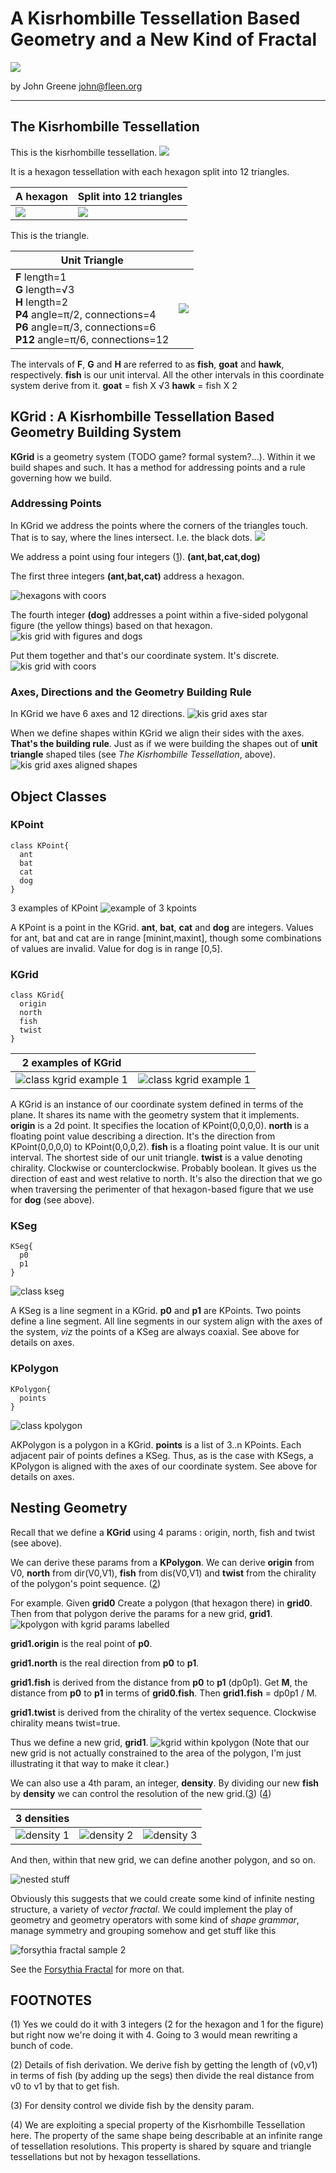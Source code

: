 # A Kisrhombille Tessellation Based Geometry and a New Kind of Fractal

![](https://github.com/johnalexandergreene/Geom_Kisrhombille/raw/master/doc/pix/headerdecoration.png)

by John Greene john@fleen.org

---

## The Kisrhombille Tessellation

This is the kisrhombille tessellation.
![](https://github.com/johnalexandergreene/Geom_Kisrhombille/raw/master/doc/pix/kisrhombilletessellation.png)

It is a hexagon tessellation with each hexagon split into 12 triangles. 

| A hexagon | Split into 12 triangles   |
| --- | --- |
| ![](https://github.com/johnalexandergreene/Geom_Kisrhombille/raw/master/doc/pix/hexunsplitty.png) | ![](https://github.com/johnalexandergreene/Geom_Kisrhombille/raw/master/doc/pix/hexsplitty.png) |

This is the triangle.

| Unit Triangle |   |
|---|---|
|   **F** length=1<br>**G** length=√3<br>**H** length=2<br>**P4** angle=π/2, connections=4<br>**P6** angle=π/3, connections=6<br>**P12** angle=π/6, connections=12  | ![](https://github.com/johnalexandergreene/Geom_Kisrhombille/raw/master/doc/pix/unittriangle.png) |

The intervals of **F**, **G** and **H** are referred to as **fish**, **goat** and **hawk**, respectively. 
**fish** is our unit interval. All the other intervals in this coordinate system derive from it.
**goat** = fish X √3
**hawk** = fish X 2

## KGrid : A Kisrhombille Tessellation Based Geometry Building System

**KGrid** is a geometry system (TODO game? formal system?...). Within it we build shapes and such. It has a method for addressing points and a rule governing how we build.

### Addressing Points

In KGrid we address the points where the corners of the triangles touch. That is to say, where the lines intersect. I.e. the black dots.
![](https://github.com/johnalexandergreene/Geom_Kisrhombille/raw/master/doc/pix/kiswithdottedintersections.png)

We address a point using four integers ([1](TODO)). 
**(ant,bat,cat,dog)**

The first three integers **(ant,bat,cat)** address a hexagon. 

![hexagons with coors](https://github.com/johnalexandergreene/Geom_Kisrhombille/raw/master/doc/pix/hexagonswithcoors.png) 

The fourth integer **(dog)** addresses a point within a five-sided polygonal figure (the yellow things) based on that hexagon.
![kis grid with figures and dogs](https://github.com/johnalexandergreene/Geom_Kisrhombille/raw/master/doc/pix/kisgridfiguresanddogs.png)

Put them together and that's our coordinate system. It's discrete.
![kis grid with coors](https://github.com/johnalexandergreene/Geom_Kisrhombille/raw/master/doc/pix/kisgridwithcoors.png)

### Axes, Directions and the Geometry Building Rule

In KGrid we have 6 axes and 12 directions. 
![kis grid axes star](https://github.com/johnalexandergreene/Geom_Kisrhombille/raw/master/doc/pix/gridaxesstar.png)

When we define shapes within KGrid we align their sides with the axes. 
**That's the building rule**. Just as if we were building the shapes out of **unit triangle** shaped tiles (see *The Kisrhombille Tessellation*, above).
![kis grid axes aligned shapes](https://github.com/johnalexandergreene/Geom_Kisrhombille/raw/master/doc/pix/gridwithaxesalignedshapes.png)

## Object Classes

### KPoint
 
    class KPoint{
      ant
      bat
      cat
      dog
    }

3 examples of KPoint
![example of 3 kpoints](https://github.com/johnalexandergreene/Geom_Kisrhombille/raw/master/doc/pix/exampleof3kpoints.png) 

A KPoint is a point in the KGrid.
**ant**, **bat**, **cat** and **dog** are integers.
Values for ant, bat and cat are in range \[minint,maxint\], though some combinations of values are invalid.
Value for dog is in range \[0,5\].

### KGrid

    class KGrid{
      origin
      north
      fish
      twist
    }
    
| 2 examples of KGrid | |
| --- | --- |
| ![class kgrid example 1](https://github.com/johnalexandergreene/Geom_Kisrhombille/raw/master/doc/pix/classkgridexample2.png) | ![class kgrid example 1](https://github.com/johnalexandergreene/Geom_Kisrhombille/raw/master/doc/pix/classkgridexample3.png) |
    
A KGrid is an instance of our coordinate system defined in terms of the plane. It shares its name with the geometry system that it implements. 
**origin** is a 2d point. It specifies the location of KPoint(0,0,0,0).
**north** is a floating point value describing a direction. It's the direction from KPoint(0,0,0,0) to KPoint(0,0,0,2).
**fish** is a floating point value. It is our unit interval. The shortest side of our unit triangle. 
**twist** is a value denoting chirality. Clockwise or counterclockwise. Probably boolean. It gives us the direction of east and west relative to north. It's also the direction that we go when traversing the perimenter of that hexagon-based figure that we use for **dog** (see above).

### KSeg

    KSeg{
      p0
      p1
    }

![class kseg](https://github.com/johnalexandergreene/Geom_Kisrhombille/raw/master/doc/pix/segs000.png)
    
A KSeg is a line segment in a KGrid.
**p0** and **p1** are KPoints. Two points define a line segment. All line segments in our system align with the axes of the system, *viz* the points of a KSeg are always coaxial. See above for details on axes.

### KPolygon

    KPolygon{
      points
    }

![class kpolygon](https://github.com/johnalexandergreene/Geom_Kisrhombille/raw/master/doc/pix/kgridandkpolygons.png)
    
AKPolygon is a polygon in a KGrid.
**points** is a list of 3..n KPoints. Each adjacent pair of points defines a KSeg. Thus, as is the case with KSegs, a KPolygon is aligned with the axes of our coordinate system. See above for details on axes.

## Nesting Geometry

Recall that we define a **KGrid** using 4 params : origin, north, fish and twist (see above).

We can derive these params from a **KPolygon**. We can derive **origin** from V0, **north** from dir(V0,V1), **fish** from dis(V0,V1) and **twist** from the chirality of the polygon's point sequence. ([2]())

For example.
Given **grid0**
Create a polygon (that hexagon there) in **grid0**. 
Then from that polygon derive the params for a new grid, **grid1**.
![kpolygon with kgrid params labelled](https://github.com/johnalexandergreene/Geom_Kisrhombille/raw/master/doc/pix/grid_polygon_newgridparams.png)

**grid1.origin** is the real point of **p0**.

**grid1.north** is the real direction from **p0** to **p1**.

**grid1.fish** is derived from the distance from **p0** to **p1** (dp0p1).  Get **M**, the distance from **p0** to **p1** in terms of **grid0.fish**.
Then **grid1.fish** = dp0p1 / M.

**grid1.twist** is derived from the chirality of the vertex sequence. Clockwise chirality means twist=true.

Thus we define a new grid, **grid1**.
![kgrid within kpolygon](https://github.com/johnalexandergreene/Geom_Kisrhombille/raw/master/doc/pix/gridinpolygoningrid.png)
(Note that our new grid is not actually constrained to the area of the polygon, I'm just illustrating it that way to make it clear.)

We can also use a 4th param, an integer, **density**. By dividing our new **fish** by **density** we can control the resolution of the new grid.([3]()) ([4]())

| 3 densities | | |
| --- | --- | --- |
| ![density 1](https://github.com/johnalexandergreene/Geom_Kisrhombille/raw/master/doc/pix/kgridhexagondensity1.png) | ![density 2](https://github.com/johnalexandergreene/Geom_Kisrhombille/raw/master/doc/pix/kgridhexagondensity2.png) | ![density 3](https://github.com/johnalexandergreene/Geom_Kisrhombille/raw/master/doc/pix/kgridhexagondensity3.png) |

And then, within that new grid, we can define another polygon, and so on.

![nested stuff](https://github.com/johnalexandergreene/Geom_Kisrhombille/raw/master/doc/pix/nestedstuff.png)

Obviously this suggests that we could create some kind of infinite nesting structure, a variety of *vector fractal*. We could implement the play of geometry and geometry operators with some kind of *shape grammar*, manage symmetry and grouping somehow and get stuff like this

 ![forsythia fractal sample 2](https://github.com/johnalexandergreene/Geom_Kisrhombille/raw/master/doc/pix/ffsample2.png)

See the [Forsythia Fractal]() for more on that.

## FOOTNOTES

(1) Yes we could do it with 3 integers (2 for the hexagon and 1 for the figure) but right now we're doing it with 4. Going to 3 would mean rewriting a bunch of code.

(2) Details of fish derivation. We derive fish by getting the length of (v0,v1) in terms of fish (by adding up the segs) then divide the real distance from v0 to v1 by that to get fish.

(3) For density control we divide fish by the density param.

(4) We are exploiting a special property of the Kisrhombille Tessellation here. The property of the same shape being describable at an infinite range of tessellation resolutions. This property is shared by square and triangle tessellations but not by hexagon tessellations.






